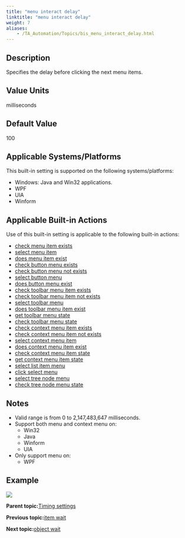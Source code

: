 ```yaml
--- 
title: "menu interact delay"
linktitle: "menu interact delay"
weight: 7
aliases: 
    - /TA_Automation/Topics/bis_menu_interact_delay.html
---
```


## Description

Specifies the delay before clicking the next menu items.

## Value Units

milliseconds

## Default Value

100

## Applicable Systems/Platforms

This built-in setting is supported on the following systems/platforms:

-   Windows: Java and Win32 applications.
-   WPF
-   UIA
-   Winform

## Applicable Built-in Actions

Use of this built-in setting is applicable to the following built-in actions:

-   [check menu item exists](check_menu_item_exists.html)
-   [select menu item](select_menu_item.html)
-   [does menu item exist](does_menu_item_exist.html)
-   [check button menu exists](check_button_menu_exists.html)
-   [check button menu not exists](check_button_menu_not_exists.html)
-   [select button menu](select_button_menu.html)
-   [does button menu exist](does_button_menu_exist.html)
-   [check toolbar menu item exists](check_toolbar_menu_item_exists.html)
-   [check toolbar menu item not exists](check_toolbar_menu_item_not_exists.html)
-   [select toolbar menu](select_toolbar_menu.html)
-   [does toolbar menu item exist](does_toolbar_menu_item_exist.html)
-   [get toolbar menu state](get_toolbar_menu_state.html)
-   [check toolbar menu state](check_toolbar_menu_state.html)
-   [check context menu item exists](check_context_menu_item_exists.html)
-   [check context menu item not exists](check_context_menu_item_not_exists.html)
-   [select context menu item](select_context_menu_item.html)
-   [does context menu item exist](does_context_menu_item_exist.html)
-   [check context menu item state](check_context_menu_item_state.html)
-   [get context menu item state](get_context_menu_item_state.html)
-   [select list item menu](select_list_item_menu.html)
-   [click select menu](click_select_menu.html)
-   [select tree node menu](select_tree_node_menu.html)
-   [check tree node menu state](check_tree_node_menu_state.html)

## Notes

-   Valid range is from 0 to 2,147,483,647 milliseconds.
-   Support both menu and context menu on:
    -   Win32
    -   Java
    -   Winform
    -   UIA
-   Only support menu on:
    -   WPF

## Example

![](/images//Images/bis_menu_interact_delay.png)

**Parent topic:**[Timing settings](/TA_Automation/Topics/bis_timing.html)

**Previous topic:**[item wait](/TA_Automation/Topics/bis_item_wait.html)

**Next topic:**[object wait](/TA_Automation/Topics/bis_object_wait.html)

